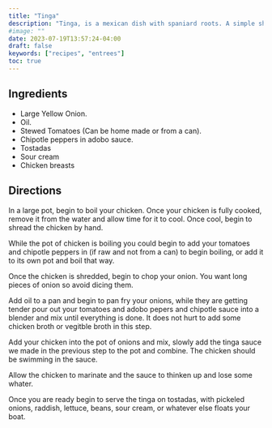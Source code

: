 ```yaml
---
title: "Tinga"
description: "Tinga, is a mexican dish with spaniard roots. A simple shredded chicken dinner with chipotle chillis and adobo sauce."
#image: ""
date: 2023-07-19T13:57:24-04:00
draft: false
keywords: ["recipes", "entrees"]
toc: true
---
```


## Ingredients

- Large Yellow Onion.
- Oil.
- Stewed Tomatoes (Can be home made or from a can).
- Chipotle peppers in adobo sauce.
- Tostadas
- Sour cream
- Chicken breasts


## Directions

In a large pot, begin to boil your chicken. Once your chicken is fully cooked, remove it from the water and allow time for it to cool. Once cool, begin to shread the chicken by hand. 

While the pot of chicken is boiling you could begin to add your tomatoes and chipotle peppers in (if raw and not from a can) to begin boiling, or add it to its own pot and boil that way.

Once the chicken is shredded, begin to chop your onion. You want long pieces of onion so avoid dicing them. 

Add oil to a pan and begin to pan fry your onions, while they are getting tender pour out your tomatoes and adobo pepers and chipotle sauce into a blender and mix until everything is done. It does not hurt to add some chicken broth or vegitble broth in this step.

Add your chicken into the pot of onions and mix, slowly add the tinga sauce we made in the previous step to the pot and combine. The chicken should be swimming in the sauce. 

Allow the chicken to marinate and the sauce to thinken up and lose some whater. 

Once you are ready begin to serve the tinga on tostadas, with pickeled onions, raddish, lettuce, beans, sour cream, or whatever else floats your boat.